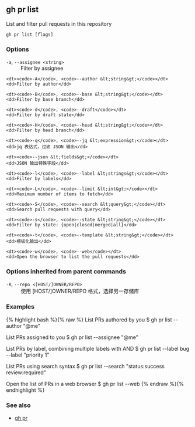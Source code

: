 

## gh pr list

List and filter pull requests in this repository

```
gh pr list [flags]
```

### Options


<dl class="flags">
	<dt><code>-a</code>, <code>--assignee &lt;string&gt;</code></dt>
	<dd>Filter by assignee</dd>

	<dt><code>-A</code>, <code>--author &lt;string&gt;</code></dt>
	<dd>Filter by author</dd>

	<dt><code>-B</code>, <code>--base &lt;string&gt;</code></dt>
	<dd>Filter by base branch</dd>

	<dt><code>-d</code>, <code>--draft</code></dt>
	<dd>Filter by draft state</dd>

	<dt><code>-H</code>, <code>--head &lt;string&gt;</code></dt>
	<dd>Filter by head branch</dd>

	<dt><code>-q</code>, <code>--jq &lt;expression&gt;</code></dt>
	<dd>jq 表达式，过滤 JSON 输出</dd>

	<dt><code>--json &lt;fields&gt;</code></dt>
	<dd>JSON 输出特殊字段</dd>

	<dt><code>-l</code>, <code>--label &lt;strings&gt;</code></dt>
	<dd>Filter by labels</dd>

	<dt><code>-L</code>, <code>--limit &lt;int&gt;</code></dt>
	<dd>Maximum number of items to fetch</dd>

	<dt><code>-S</code>, <code>--search &lt;query&gt;</code></dt>
	<dd>Search pull requests with query</dd>

	<dt><code>-s</code>, <code>--state &lt;string&gt;</code></dt>
	<dd>Filter by state: {open|closed|merged|all}</dd>

	<dt><code>-t</code>, <code>--template &lt;string&gt;</code></dt>
	<dd>模板化输出</dd>

	<dt><code>-w</code>, <code>--web</code></dt>
	<dd>Open the browser to list the pull requests</dd>
</dl>


### Options inherited from parent commands


<dl class="flags">
	<dt><code>-R</code>, <code>--repo &lt;[HOST/]OWNER/REPO&gt;</code></dt>
	<dd>使用 [HOST/]OWNER/REPO 格式，选择另一存储库</dd>
</dl>


### Examples

{% highlight bash %}{% raw %}
List PRs authored by you
$ gh pr list --author "@me"

List PRs assigned to you
$ gh pr list --assignee "@me"

List PRs by label, combining multiple labels with AND
$ gh pr list --label bug --label "priority 1"

List PRs using search syntax
$ gh pr list --search "status:success review:required"

Open the list of PRs in a web browser
$ gh pr list --web
 	{% endraw %}{% endhighlight %}

### See also

* [gh pr](./gh_pr)
